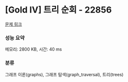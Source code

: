 # [Gold IV] 트리 순회 - 22856 

[문제 링크](https://www.acmicpc.net/problem/22856) 

### 성능 요약

메모리: 2800 KB, 시간: 40 ms

### 분류

그래프 이론(graphs), 그래프 탐색(graph_traversal), 트리(trees)

